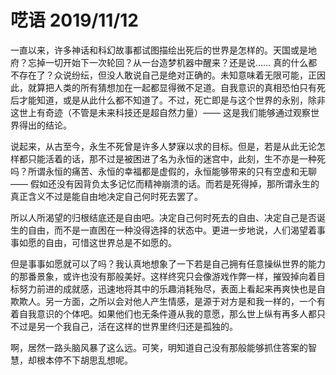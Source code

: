 <h1>
    呓语
    <date>2019/11/12</date>
</h1>

一直以来，许多神话和科幻故事都试图描绘出死后的世界是怎样的。天国或是地府？忘掉一切开始下一次轮回？从一台造梦机器中醒来？还是说…… 真的什么都不存在了？众说纷纭，但没人敢说自己是绝对正确的。未知意味着无限可能，正因此，就算把人类的所有猜想加在一起都显得微不足道。自我意识的真相恐怕只有死后才能知道，或是从此什么都不知道了。不过，死亡即是与这个世界的永别，除非这世上有奇迹（不管是未来科技还是超自然力量）—— 这是我们能够通过观察世界得出的结论。

说起来，从古至今，永生不死曾是许多人梦寐以求的目标。但是，若是从此无论怎样都只能活着的话，那不过是被困进了名为永恒的迷宫中，此刻，生不亦是一种死吗？所谓永恒的痛苦、永恒的幸福都是虚假的，永恒能够带来的只有空虚和无聊 —— 假如还没有因背负太多记忆而精神崩溃的话。而若是死得掉，那所谓永生的真正含义不过是能自由地决定自己何时死去罢了。

所以人所渴望的归根结底还是自由吧。决定自己何时死去的自由、决定自己是否诞生的自由，而不是一直困在一种没得选择的状态中。更进一步地说，人们渴望着事事如愿的自由，可惜这世界总是不如愿的。

但是事事如愿就可以了吗？我认真地想象了一下若是自己拥有任意操纵世界的能力的那番景象，或许也没有那般美好。这样终究只会像游戏作弊一样，摧毁掉向着目标努力前进的成就感，迅速地将其中的乐趣消耗殆尽，表面上看起来再爽快也是自欺欺人。另一方面，之所以会对他人产生情感，是源于对方是和我一样的，一个有着自我意识的个体吧。如果他们也无条件遵从我的意愿，那么世上纵有再多人都只不过是另一个我自己，活在这样的世界里终归还是孤独的。

啊，居然一路头脑风暴了这么远。可笑，明知道自己没有那般能够抓住答案的智慧，却根本停不下胡思乱想呢。
